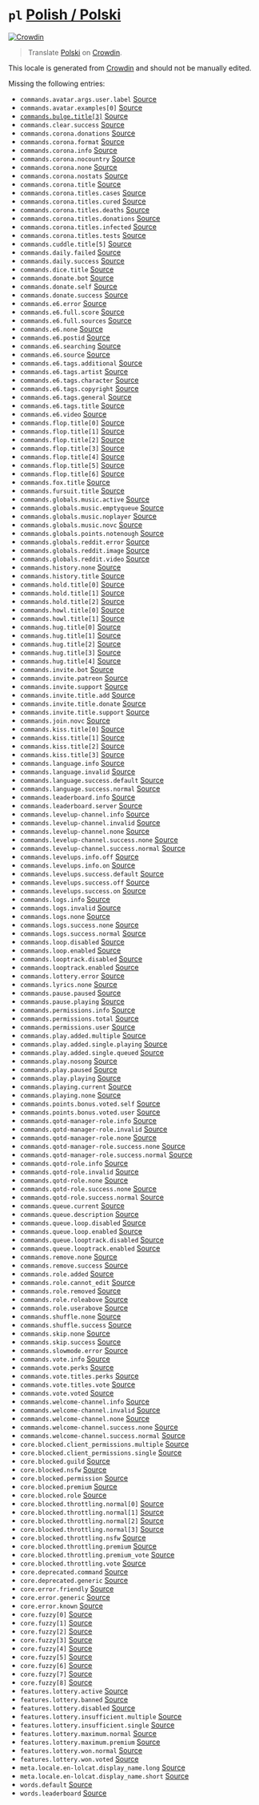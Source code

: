<!-- THIS FILE IS GENERATED. DO NOT EDIT -->

# `pl` [Polish / Polski][pl_here]

[pl_crowdin]: https://crowdin.com/project/paw-bot/pl
[pl_here]: https://github.com/just-a-paw/language/tree/main/pl

[![Crowdin](https://img.shields.io/static/v1?label=Polski&message=38%&color=orange)][pl_crowdin]

> Translate [Polski][pl_here] on [Crowdin][pl_crowdin].

This locale is generated from [Crowdin][pl_crowdin] and should not be manually edited.  

Missing the following entries:

* `commands.avatar.args.user.label` [Source](https://github.com/just-a-paw/language/blob/main/en-GB/commands.json#L34)
* `commands.avatar.examples[0]` [Source](https://github.com/just-a-paw/language/blob/main/en-GB/commands.json#L39)
* [`commands.bulge.title[3]`](https://github.com/just-a-paw/language/blob/main/pl/commands.json#L60) [Source](https://github.com/just-a-paw/language/blob/main/en-GB/commands.json#L62)
* `commands.clear.success` [Source](https://github.com/just-a-paw/language/blob/main/en-GB/commands.json#L72)
* `commands.corona.donations` [Source](https://github.com/just-a-paw/language/blob/main/en-GB/commands.json#L78)
* `commands.corona.format` [Source](https://github.com/just-a-paw/language/blob/main/en-GB/commands.json#L79)
* `commands.corona.info` [Source](https://github.com/just-a-paw/language/blob/main/en-GB/commands.json#L80)
* `commands.corona.nocountry` [Source](https://github.com/just-a-paw/language/blob/main/en-GB/commands.json#L81)
* `commands.corona.none` [Source](https://github.com/just-a-paw/language/blob/main/en-GB/commands.json#L82)
* `commands.corona.nostats` [Source](https://github.com/just-a-paw/language/blob/main/en-GB/commands.json#L83)
* `commands.corona.title` [Source](https://github.com/just-a-paw/language/blob/main/en-GB/commands.json#L84)
* `commands.corona.titles.cases` [Source](https://github.com/just-a-paw/language/blob/main/en-GB/commands.json#L86)
* `commands.corona.titles.cured` [Source](https://github.com/just-a-paw/language/blob/main/en-GB/commands.json#L87)
* `commands.corona.titles.deaths` [Source](https://github.com/just-a-paw/language/blob/main/en-GB/commands.json#L88)
* `commands.corona.titles.donations` [Source](https://github.com/just-a-paw/language/blob/main/en-GB/commands.json#L89)
* `commands.corona.titles.infected` [Source](https://github.com/just-a-paw/language/blob/main/en-GB/commands.json#L90)
* `commands.corona.titles.tests` [Source](https://github.com/just-a-paw/language/blob/main/en-GB/commands.json#L91)
* `commands.cuddle.title[5]` [Source](https://github.com/just-a-paw/language/blob/main/en-GB/commands.json#L112)
* `commands.daily.failed` [Source](https://github.com/just-a-paw/language/blob/main/en-GB/commands.json#L116)
* `commands.daily.success` [Source](https://github.com/just-a-paw/language/blob/main/en-GB/commands.json#L117)
* `commands.dice.title` [Source](https://github.com/just-a-paw/language/blob/main/en-GB/commands.json#L120)
* `commands.donate.bot` [Source](https://github.com/just-a-paw/language/blob/main/en-GB/commands.json#L123)
* `commands.donate.self` [Source](https://github.com/just-a-paw/language/blob/main/en-GB/commands.json#L124)
* `commands.donate.success` [Source](https://github.com/just-a-paw/language/blob/main/en-GB/commands.json#L125)
* `commands.e6.error` [Source](https://github.com/just-a-paw/language/blob/main/en-GB/commands.json#L129)
* `commands.e6.full.score` [Source](https://github.com/just-a-paw/language/blob/main/en-GB/commands.json#L131)
* `commands.e6.full.sources` [Source](https://github.com/just-a-paw/language/blob/main/en-GB/commands.json#L132)
* `commands.e6.none` [Source](https://github.com/just-a-paw/language/blob/main/en-GB/commands.json#L134)
* `commands.e6.postid` [Source](https://github.com/just-a-paw/language/blob/main/en-GB/commands.json#L135)
* `commands.e6.searching` [Source](https://github.com/just-a-paw/language/blob/main/en-GB/commands.json#L136)
* `commands.e6.source` [Source](https://github.com/just-a-paw/language/blob/main/en-GB/commands.json#L137)
* `commands.e6.tags.additional` [Source](https://github.com/just-a-paw/language/blob/main/en-GB/commands.json#L139)
* `commands.e6.tags.artist` [Source](https://github.com/just-a-paw/language/blob/main/en-GB/commands.json#L140)
* `commands.e6.tags.character` [Source](https://github.com/just-a-paw/language/blob/main/en-GB/commands.json#L141)
* `commands.e6.tags.copyright` [Source](https://github.com/just-a-paw/language/blob/main/en-GB/commands.json#L142)
* `commands.e6.tags.general` [Source](https://github.com/just-a-paw/language/blob/main/en-GB/commands.json#L143)
* `commands.e6.tags.title` [Source](https://github.com/just-a-paw/language/blob/main/en-GB/commands.json#L144)
* `commands.e6.video` [Source](https://github.com/just-a-paw/language/blob/main/en-GB/commands.json#L146)
* `commands.flop.title[0]` [Source](https://github.com/just-a-paw/language/blob/main/en-GB/commands.json#L150)
* `commands.flop.title[1]` [Source](https://github.com/just-a-paw/language/blob/main/en-GB/commands.json#L151)
* `commands.flop.title[2]` [Source](https://github.com/just-a-paw/language/blob/main/en-GB/commands.json#L152)
* `commands.flop.title[3]` [Source](https://github.com/just-a-paw/language/blob/main/en-GB/commands.json#L153)
* `commands.flop.title[4]` [Source](https://github.com/just-a-paw/language/blob/main/en-GB/commands.json#L154)
* `commands.flop.title[5]` [Source](https://github.com/just-a-paw/language/blob/main/en-GB/commands.json#L155)
* `commands.flop.title[6]` [Source](https://github.com/just-a-paw/language/blob/main/en-GB/commands.json#L156)
* `commands.fox.title` [Source](https://github.com/just-a-paw/language/blob/main/en-GB/commands.json#L160)
* `commands.fursuit.title` [Source](https://github.com/just-a-paw/language/blob/main/en-GB/commands.json#L163)
* `commands.globals.music.active` [Source](https://github.com/just-a-paw/language/blob/main/en-GB/commands.json#L167)
* `commands.globals.music.emptyqueue` [Source](https://github.com/just-a-paw/language/blob/main/en-GB/commands.json#L168)
* `commands.globals.music.noplayer` [Source](https://github.com/just-a-paw/language/blob/main/en-GB/commands.json#L169)
* `commands.globals.music.novc` [Source](https://github.com/just-a-paw/language/blob/main/en-GB/commands.json#L170)
* `commands.globals.points.notenough` [Source](https://github.com/just-a-paw/language/blob/main/en-GB/commands.json#L173)
* `commands.globals.reddit.error` [Source](https://github.com/just-a-paw/language/blob/main/en-GB/commands.json#L176)
* `commands.globals.reddit.image` [Source](https://github.com/just-a-paw/language/blob/main/en-GB/commands.json#L177)
* `commands.globals.reddit.video` [Source](https://github.com/just-a-paw/language/blob/main/en-GB/commands.json#L178)
* `commands.history.none` [Source](https://github.com/just-a-paw/language/blob/main/en-GB/commands.json#L182)
* `commands.history.title` [Source](https://github.com/just-a-paw/language/blob/main/en-GB/commands.json#L183)
* `commands.hold.title[0]` [Source](https://github.com/just-a-paw/language/blob/main/en-GB/commands.json#L187)
* `commands.hold.title[1]` [Source](https://github.com/just-a-paw/language/blob/main/en-GB/commands.json#L188)
* `commands.hold.title[2]` [Source](https://github.com/just-a-paw/language/blob/main/en-GB/commands.json#L189)
* `commands.howl.title[0]` [Source](https://github.com/just-a-paw/language/blob/main/en-GB/commands.json#L194)
* `commands.howl.title[1]` [Source](https://github.com/just-a-paw/language/blob/main/en-GB/commands.json#L195)
* `commands.hug.title[0]` [Source](https://github.com/just-a-paw/language/blob/main/en-GB/commands.json#L200)
* `commands.hug.title[1]` [Source](https://github.com/just-a-paw/language/blob/main/en-GB/commands.json#L201)
* `commands.hug.title[2]` [Source](https://github.com/just-a-paw/language/blob/main/en-GB/commands.json#L202)
* `commands.hug.title[3]` [Source](https://github.com/just-a-paw/language/blob/main/en-GB/commands.json#L203)
* `commands.hug.title[4]` [Source](https://github.com/just-a-paw/language/blob/main/en-GB/commands.json#L204)
* `commands.invite.bot` [Source](https://github.com/just-a-paw/language/blob/main/en-GB/commands.json#L208)
* `commands.invite.patreon` [Source](https://github.com/just-a-paw/language/blob/main/en-GB/commands.json#L209)
* `commands.invite.support` [Source](https://github.com/just-a-paw/language/blob/main/en-GB/commands.json#L210)
* `commands.invite.title.add` [Source](https://github.com/just-a-paw/language/blob/main/en-GB/commands.json#L212)
* `commands.invite.title.donate` [Source](https://github.com/just-a-paw/language/blob/main/en-GB/commands.json#L213)
* `commands.invite.title.support` [Source](https://github.com/just-a-paw/language/blob/main/en-GB/commands.json#L214)
* `commands.join.novc` [Source](https://github.com/just-a-paw/language/blob/main/en-GB/commands.json#L218)
* `commands.kiss.title[0]` [Source](https://github.com/just-a-paw/language/blob/main/en-GB/commands.json#L222)
* `commands.kiss.title[1]` [Source](https://github.com/just-a-paw/language/blob/main/en-GB/commands.json#L223)
* `commands.kiss.title[2]` [Source](https://github.com/just-a-paw/language/blob/main/en-GB/commands.json#L224)
* `commands.kiss.title[3]` [Source](https://github.com/just-a-paw/language/blob/main/en-GB/commands.json#L225)
* `commands.language.info` [Source](https://github.com/just-a-paw/language/blob/main/en-GB/commands.json#L229)
* `commands.language.invalid` [Source](https://github.com/just-a-paw/language/blob/main/en-GB/commands.json#L230)
* `commands.language.success.default` [Source](https://github.com/just-a-paw/language/blob/main/en-GB/commands.json#L232)
* `commands.language.success.normal` [Source](https://github.com/just-a-paw/language/blob/main/en-GB/commands.json#L233)
* `commands.leaderboard.info` [Source](https://github.com/just-a-paw/language/blob/main/en-GB/commands.json#L237)
* `commands.leaderboard.server` [Source](https://github.com/just-a-paw/language/blob/main/en-GB/commands.json#L239)
* `commands.levelup-channel.info` [Source](https://github.com/just-a-paw/language/blob/main/en-GB/commands.json#L247)
* `commands.levelup-channel.invalid` [Source](https://github.com/just-a-paw/language/blob/main/en-GB/commands.json#L248)
* `commands.levelup-channel.none` [Source](https://github.com/just-a-paw/language/blob/main/en-GB/commands.json#L249)
* `commands.levelup-channel.success.none` [Source](https://github.com/just-a-paw/language/blob/main/en-GB/commands.json#L251)
* `commands.levelup-channel.success.normal` [Source](https://github.com/just-a-paw/language/blob/main/en-GB/commands.json#L252)
* `commands.levelups.info.off` [Source](https://github.com/just-a-paw/language/blob/main/en-GB/commands.json#L257)
* `commands.levelups.info.on` [Source](https://github.com/just-a-paw/language/blob/main/en-GB/commands.json#L258)
* `commands.levelups.success.default` [Source](https://github.com/just-a-paw/language/blob/main/en-GB/commands.json#L261)
* `commands.levelups.success.off` [Source](https://github.com/just-a-paw/language/blob/main/en-GB/commands.json#L262)
* `commands.levelups.success.on` [Source](https://github.com/just-a-paw/language/blob/main/en-GB/commands.json#L263)
* `commands.logs.info` [Source](https://github.com/just-a-paw/language/blob/main/en-GB/commands.json#L274)
* `commands.logs.invalid` [Source](https://github.com/just-a-paw/language/blob/main/en-GB/commands.json#L275)
* `commands.logs.none` [Source](https://github.com/just-a-paw/language/blob/main/en-GB/commands.json#L276)
* `commands.logs.success.none` [Source](https://github.com/just-a-paw/language/blob/main/en-GB/commands.json#L278)
* `commands.logs.success.normal` [Source](https://github.com/just-a-paw/language/blob/main/en-GB/commands.json#L279)
* `commands.loop.disabled` [Source](https://github.com/just-a-paw/language/blob/main/en-GB/commands.json#L283)
* `commands.loop.enabled` [Source](https://github.com/just-a-paw/language/blob/main/en-GB/commands.json#L284)
* `commands.looptrack.disabled` [Source](https://github.com/just-a-paw/language/blob/main/en-GB/commands.json#L287)
* `commands.looptrack.enabled` [Source](https://github.com/just-a-paw/language/blob/main/en-GB/commands.json#L288)
* `commands.lottery.error` [Source](https://github.com/just-a-paw/language/blob/main/en-GB/commands.json#L292)
* `commands.lyrics.none` [Source](https://github.com/just-a-paw/language/blob/main/en-GB/commands.json#L296)
* `commands.pause.paused` [Source](https://github.com/just-a-paw/language/blob/main/en-GB/commands.json#L299)
* `commands.pause.playing` [Source](https://github.com/just-a-paw/language/blob/main/en-GB/commands.json#L300)
* `commands.permissions.info` [Source](https://github.com/just-a-paw/language/blob/main/en-GB/commands.json#L303)
* `commands.permissions.total` [Source](https://github.com/just-a-paw/language/blob/main/en-GB/commands.json#L304)
* `commands.permissions.user` [Source](https://github.com/just-a-paw/language/blob/main/en-GB/commands.json#L305)
* `commands.play.added.multiple` [Source](https://github.com/just-a-paw/language/blob/main/en-GB/commands.json#L309)
* `commands.play.added.single.playing` [Source](https://github.com/just-a-paw/language/blob/main/en-GB/commands.json#L311)
* `commands.play.added.single.queued` [Source](https://github.com/just-a-paw/language/blob/main/en-GB/commands.json#L312)
* `commands.play.nosong` [Source](https://github.com/just-a-paw/language/blob/main/en-GB/commands.json#L315)
* `commands.play.paused` [Source](https://github.com/just-a-paw/language/blob/main/en-GB/commands.json#L316)
* `commands.play.playing` [Source](https://github.com/just-a-paw/language/blob/main/en-GB/commands.json#L317)
* `commands.playing.current` [Source](https://github.com/just-a-paw/language/blob/main/en-GB/commands.json#L320)
* `commands.playing.none` [Source](https://github.com/just-a-paw/language/blob/main/en-GB/commands.json#L321)
* `commands.points.bonus.voted.self` [Source](https://github.com/just-a-paw/language/blob/main/en-GB/commands.json#L335)
* `commands.points.bonus.voted.user` [Source](https://github.com/just-a-paw/language/blob/main/en-GB/commands.json#L336)
* `commands.qotd-manager-role.info` [Source](https://github.com/just-a-paw/language/blob/main/en-GB/commands.json#L351)
* `commands.qotd-manager-role.invalid` [Source](https://github.com/just-a-paw/language/blob/main/en-GB/commands.json#L352)
* `commands.qotd-manager-role.none` [Source](https://github.com/just-a-paw/language/blob/main/en-GB/commands.json#L353)
* `commands.qotd-manager-role.success.none` [Source](https://github.com/just-a-paw/language/blob/main/en-GB/commands.json#L355)
* `commands.qotd-manager-role.success.normal` [Source](https://github.com/just-a-paw/language/blob/main/en-GB/commands.json#L356)
* `commands.qotd-role.info` [Source](https://github.com/just-a-paw/language/blob/main/en-GB/commands.json#L360)
* `commands.qotd-role.invalid` [Source](https://github.com/just-a-paw/language/blob/main/en-GB/commands.json#L361)
* `commands.qotd-role.none` [Source](https://github.com/just-a-paw/language/blob/main/en-GB/commands.json#L362)
* `commands.qotd-role.success.none` [Source](https://github.com/just-a-paw/language/blob/main/en-GB/commands.json#L364)
* `commands.qotd-role.success.normal` [Source](https://github.com/just-a-paw/language/blob/main/en-GB/commands.json#L365)
* `commands.queue.current` [Source](https://github.com/just-a-paw/language/blob/main/en-GB/commands.json#L369)
* `commands.queue.description` [Source](https://github.com/just-a-paw/language/blob/main/en-GB/commands.json#L370)
* `commands.queue.loop.disabled` [Source](https://github.com/just-a-paw/language/blob/main/en-GB/commands.json#L372)
* `commands.queue.loop.enabled` [Source](https://github.com/just-a-paw/language/blob/main/en-GB/commands.json#L373)
* `commands.queue.looptrack.disabled` [Source](https://github.com/just-a-paw/language/blob/main/en-GB/commands.json#L376)
* `commands.queue.looptrack.enabled` [Source](https://github.com/just-a-paw/language/blob/main/en-GB/commands.json#L377)
* `commands.remove.none` [Source](https://github.com/just-a-paw/language/blob/main/en-GB/commands.json#L381)
* `commands.remove.success` [Source](https://github.com/just-a-paw/language/blob/main/en-GB/commands.json#L382)
* `commands.role.added` [Source](https://github.com/just-a-paw/language/blob/main/en-GB/commands.json#L385)
* `commands.role.cannot_edit` [Source](https://github.com/just-a-paw/language/blob/main/en-GB/commands.json#L386)
* `commands.role.removed` [Source](https://github.com/just-a-paw/language/blob/main/en-GB/commands.json#L387)
* `commands.role.roleabove` [Source](https://github.com/just-a-paw/language/blob/main/en-GB/commands.json#L388)
* `commands.role.userabove` [Source](https://github.com/just-a-paw/language/blob/main/en-GB/commands.json#L389)
* `commands.shuffle.none` [Source](https://github.com/just-a-paw/language/blob/main/en-GB/commands.json#L398)
* `commands.shuffle.success` [Source](https://github.com/just-a-paw/language/blob/main/en-GB/commands.json#L399)
* `commands.skip.none` [Source](https://github.com/just-a-paw/language/blob/main/en-GB/commands.json#L402)
* `commands.skip.success` [Source](https://github.com/just-a-paw/language/blob/main/en-GB/commands.json#L403)
* `commands.slowmode.error` [Source](https://github.com/just-a-paw/language/blob/main/en-GB/commands.json#L406)
* `commands.vote.info` [Source](https://github.com/just-a-paw/language/blob/main/en-GB/commands.json#L413)
* `commands.vote.perks` [Source](https://github.com/just-a-paw/language/blob/main/en-GB/commands.json#L414)
* `commands.vote.titles.perks` [Source](https://github.com/just-a-paw/language/blob/main/en-GB/commands.json#L416)
* `commands.vote.titles.vote` [Source](https://github.com/just-a-paw/language/blob/main/en-GB/commands.json#L417)
* `commands.vote.voted` [Source](https://github.com/just-a-paw/language/blob/main/en-GB/commands.json#L419)
* `commands.welcome-channel.info` [Source](https://github.com/just-a-paw/language/blob/main/en-GB/commands.json#L422)
* `commands.welcome-channel.invalid` [Source](https://github.com/just-a-paw/language/blob/main/en-GB/commands.json#L423)
* `commands.welcome-channel.none` [Source](https://github.com/just-a-paw/language/blob/main/en-GB/commands.json#L424)
* `commands.welcome-channel.success.none` [Source](https://github.com/just-a-paw/language/blob/main/en-GB/commands.json#L426)
* `commands.welcome-channel.success.normal` [Source](https://github.com/just-a-paw/language/blob/main/en-GB/commands.json#L427)
* `core.blocked.client_permissions.multiple` [Source](https://github.com/just-a-paw/language/blob/main/en-GB/core.json#L4)
* `core.blocked.client_permissions.single` [Source](https://github.com/just-a-paw/language/blob/main/en-GB/core.json#L5)
* `core.blocked.guild` [Source](https://github.com/just-a-paw/language/blob/main/en-GB/core.json#L7)
* `core.blocked.nsfw` [Source](https://github.com/just-a-paw/language/blob/main/en-GB/core.json#L8)
* `core.blocked.permission` [Source](https://github.com/just-a-paw/language/blob/main/en-GB/core.json#L9)
* `core.blocked.premium` [Source](https://github.com/just-a-paw/language/blob/main/en-GB/core.json#L10)
* `core.blocked.role` [Source](https://github.com/just-a-paw/language/blob/main/en-GB/core.json#L11)
* `core.blocked.throttling.normal[0]` [Source](https://github.com/just-a-paw/language/blob/main/en-GB/core.json#L14)
* `core.blocked.throttling.normal[1]` [Source](https://github.com/just-a-paw/language/blob/main/en-GB/core.json#L15)
* `core.blocked.throttling.normal[2]` [Source](https://github.com/just-a-paw/language/blob/main/en-GB/core.json#L16)
* `core.blocked.throttling.normal[3]` [Source](https://github.com/just-a-paw/language/blob/main/en-GB/core.json#L17)
* `core.blocked.throttling.nsfw` [Source](https://github.com/just-a-paw/language/blob/main/en-GB/core.json#L19)
* `core.blocked.throttling.premium` [Source](https://github.com/just-a-paw/language/blob/main/en-GB/core.json#L20)
* `core.blocked.throttling.premium_vote` [Source](https://github.com/just-a-paw/language/blob/main/en-GB/core.json#L21)
* `core.blocked.throttling.vote` [Source](https://github.com/just-a-paw/language/blob/main/en-GB/core.json#L22)
* `core.deprecated.command` [Source](https://github.com/just-a-paw/language/blob/main/en-GB/core.json#L26)
* `core.deprecated.generic` [Source](https://github.com/just-a-paw/language/blob/main/en-GB/core.json#L27)
* `core.error.friendly` [Source](https://github.com/just-a-paw/language/blob/main/en-GB/core.json#L30)
* `core.error.generic` [Source](https://github.com/just-a-paw/language/blob/main/en-GB/core.json#L31)
* `core.error.known` [Source](https://github.com/just-a-paw/language/blob/main/en-GB/core.json#L32)
* `core.fuzzy[0]` [Source](https://github.com/just-a-paw/language/blob/main/en-GB/core.json#L35)
* `core.fuzzy[1]` [Source](https://github.com/just-a-paw/language/blob/main/en-GB/core.json#L36)
* `core.fuzzy[2]` [Source](https://github.com/just-a-paw/language/blob/main/en-GB/core.json#L37)
* `core.fuzzy[3]` [Source](https://github.com/just-a-paw/language/blob/main/en-GB/core.json#L38)
* `core.fuzzy[4]` [Source](https://github.com/just-a-paw/language/blob/main/en-GB/core.json#L39)
* `core.fuzzy[5]` [Source](https://github.com/just-a-paw/language/blob/main/en-GB/core.json#L40)
* `core.fuzzy[6]` [Source](https://github.com/just-a-paw/language/blob/main/en-GB/core.json#L41)
* `core.fuzzy[7]` [Source](https://github.com/just-a-paw/language/blob/main/en-GB/core.json#L42)
* `core.fuzzy[8]` [Source](https://github.com/just-a-paw/language/blob/main/en-GB/core.json#L43)
* `features.lottery.active` [Source](https://github.com/just-a-paw/language/blob/main/en-GB/features.json#L3)
* `features.lottery.banned` [Source](https://github.com/just-a-paw/language/blob/main/en-GB/features.json#L4)
* `features.lottery.disabled` [Source](https://github.com/just-a-paw/language/blob/main/en-GB/features.json#L5)
* `features.lottery.insufficient.multiple` [Source](https://github.com/just-a-paw/language/blob/main/en-GB/features.json#L7)
* `features.lottery.insufficient.single` [Source](https://github.com/just-a-paw/language/blob/main/en-GB/features.json#L8)
* `features.lottery.maximum.normal` [Source](https://github.com/just-a-paw/language/blob/main/en-GB/features.json#L11)
* `features.lottery.maximum.premium` [Source](https://github.com/just-a-paw/language/blob/main/en-GB/features.json#L12)
* `features.lottery.won.normal` [Source](https://github.com/just-a-paw/language/blob/main/en-GB/features.json#L15)
* `features.lottery.won.voted` [Source](https://github.com/just-a-paw/language/blob/main/en-GB/features.json#L16)
* `meta.locale.en-lolcat.display_name.long` [Source](https://github.com/just-a-paw/language/blob/main/en-GB/meta.json#L5)
* `meta.locale.en-lolcat.display_name.short` [Source](https://github.com/just-a-paw/language/blob/main/en-GB/meta.json#L6)
* `words.default` [Source](https://github.com/just-a-paw/language/blob/main/en-GB/words.json#L2)
* `words.leaderboard` [Source](https://github.com/just-a-paw/language/blob/main/en-GB/words.json#L3)